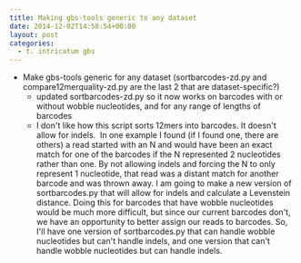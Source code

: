 ```yaml
---
title: Making gbs-tools generic to any dataset
date: 2014-12-02T14:58:54+00:00
layout: post
categories:
  - t. intricatum gbs
---
```

  * Make gbs-tools generic for any dataset (sortbarcodes-zd.py and compare12merquality-zd.py are the last 2 that are dataset-specific?)
      * updated sortbarcodes-zd.py so it now works on barcodes with or without wobble nucleotides, and for any range of lengths of barcodes
      * I don't like how this script sorts 12mers into barcodes. It doesn't allow for indels.  In one example I found (if I found one, there are others) a read started with an N and would have been an exact match for one of the barcodes if the N represented 2 nucleotides rather than one. By not allowing indels and forcing the N to only represent 1 nucleotide, that read was a distant match for another barcode and was thrown away. I am going to make a new version of sortbarcodes.py that will allow for indels and calculate a Levenstein distance. Doing this for barcodes that have wobble nucleotides would be much more difficult, but since our current barcodes don't, we have an opportunity to better assign our reads to barcodes. So, I'll have one version of sortbarcodes.py that can handle wobble nucleotides but can't handle indels, and one version that can't handle wobble nucleotides but can handle indels.
